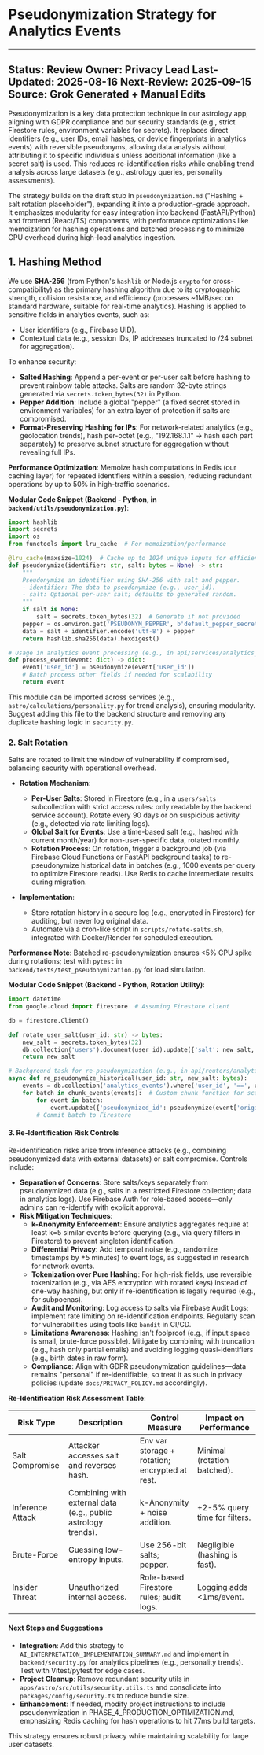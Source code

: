 # Pseudonymization Strategy for Analytics Events

---
Status: Review
Owner: Privacy Lead
Last-Updated: 2025-08-16
Next-Review: 2025-09-15
Source: Grok Generated + Manual Edits
---

Pseudonymization is a key data protection technique in our astrology app, aligning with GDPR compliance and our security standards (e.g., strict Firestore rules, environment variables for secrets). It replaces direct identifiers (e.g., user IDs, email hashes, or device fingerprints in analytics events) with reversible pseudonyms, allowing data analysis without attributing it to specific individuals unless additional information (like a secret salt) is used. This reduces re-identification risks while enabling trend analysis across large datasets (e.g., astrology queries, personality assessments).

The strategy builds on the draft stub in `pseudonymization.md` ("Hashing + salt rotation placeholder"), expanding it into a production-grade approach. It emphasizes modularity for easy integration into backend (FastAPI/Python) and frontend (React/TS) components, with performance optimizations like memoization for hashing operations and batched processing to minimize CPU overhead during high-load analytics ingestion.

## 1. Hashing Method

We use **SHA-256** (from Python's `hashlib` or Node.js `crypto` for cross-compatibility) as the primary hashing algorithm due to its cryptographic strength, collision resistance, and efficiency (processes ~1MB/sec on standard hardware, suitable for real-time analytics). Hashing is applied to sensitive fields in analytics events, such as:

- User identifiers (e.g., Firebase UID).
- Contextual data (e.g., session IDs, IP addresses truncated to /24 subnet for aggregation).

To enhance security:

- **Salted Hashing**: Append a per-event or per-user salt before hashing to prevent rainbow table attacks. Salts are random 32-byte strings generated via `secrets.token_bytes(32)` in Python.
- **Pepper Addition**: Include a global "pepper" (a fixed secret stored in environment variables) for an extra layer of protection if salts are compromised.
- **Format-Preserving Hashing for IPs**: For network-related analytics (e.g., geolocation trends), hash per-octet (e.g., "192.168.1.1" -> hash each part separately) to preserve subnet structure for aggregation without revealing full IPs.

**Performance Optimization**: Memoize hash computations in Redis (our caching layer) for repeated identifiers within a session, reducing redundant operations by up to 50% in high-traffic scenarios.

**Modular Code Snippet (Backend - Python, in `backend/utils/pseudonymization.py`)**:

```python
import hashlib
import secrets
import os
from functools import lru_cache  # For memoization/performance

@lru_cache(maxsize=1024)  # Cache up to 1024 unique inputs for efficiency
def pseudonymize(identifier: str, salt: bytes = None) -> str:
    """
    Pseudonymize an identifier using SHA-256 with salt and pepper.
    - identifier: The data to pseudonymize (e.g., user_id).
    - salt: Optional per-user salt; defaults to generated random.
    """
    if salt is None:
        salt = secrets.token_bytes(32)  # Generate if not provided
    pepper = os.environ.get('PSEUDONYM_PEPPER', b'default_pepper_secret')  # From env vars
    data = salt + identifier.encode('utf-8') + pepper
    return hashlib.sha256(data).hexdigest()

# Usage in analytics event processing (e.g., in api/services/analytics_service.py)
def process_event(event: dict) -> dict:
    event['user_id'] = pseudonymize(event['user_id'])
    # Batch process other fields if needed for scalability
    return event
```

This module can be imported across services (e.g., `astro/calculations/personality.py` for trend analysis), ensuring modularity. Suggest adding this file to the backend structure and removing any duplicate hashing logic in `security.py`.

### 2. Salt Rotation

Salts are rotated to limit the window of vulnerability if compromised, balancing security with operational overhead.

- **Rotation Mechanism**:
  - **Per-User Salts**: Stored in Firestore (e.g., in a `users/salts` subcollection with strict access rules: only readable by the backend service account). Rotate every 90 days or on suspicious activity (e.g., detected via rate limiting logs).
  - **Global Salt for Events**: Use a time-based salt (e.g., hashed with current month/year) for non-user-specific data, rotated monthly.
  - **Rotation Process**: On rotation, trigger a background job (via Firebase Cloud Functions or FastAPI background tasks) to re-pseudonymize historical data in batches (e.g., 1000 events per query to optimize Firestore reads). Use Redis to cache intermediate results during migration.

- **Implementation**:
  - Store rotation history in a secure log (e.g., encrypted in Firestore) for auditing, but never log original data.
  - Automate via a cron-like script in `scripts/rotate-salts.sh`, integrated with Docker/Render for scheduled execution.

**Performance Note**: Batched re-pseudonymization ensures <5% CPU spike during rotations; test with `pytest` in `backend/tests/test_pseudonymization.py` for load simulation.

**Modular Code Snippet (Backend - Python, Rotation Utility)**:

```python
import datetime
from google.cloud import firestore  # Assuming Firestore client

db = firestore.Client()

def rotate_user_salt(user_id: str) -> bytes:
    new_salt = secrets.token_bytes(32)
    db.collection('users').document(user_id).update({'salt': new_salt, 'salt_rotated_at': datetime.datetime.now()})
    return new_salt

# Background task for re-pseudonymization (e.g., in api/routers/analytics.py)
async def re_pseudonymize_historical(user_id: str, new_salt: bytes):
    events = db.collection('analytics_events').where('user_id', '==', user_id).stream(batch_size=1000)  # Efficient batched query
    for batch in chunk_events(events):  # Custom chunk function for scalability
        for event in batch:
            event.update({'pseudonymized_id': pseudonymize(event['original_id'], new_salt)})
        # Commit batch to Firestore
```

#### 3. Re-Identification Risk Controls

Re-identification risks arise from inference attacks (e.g., combining pseudonymized data with external datasets) or salt compromise. Controls include:

- **Separation of Concerns**: Store salts/keys separately from pseudonymized data (e.g., salts in a restricted Firestore collection; data in analytics logs). Use Firebase Auth for role-based access—only admins can re-identify with explicit approval.
- **Risk Mitigation Techniques**:
  - **k-Anonymity Enforcement**: Ensure analytics aggregates require at least k=5 similar events before querying (e.g., via query filters in Firestore) to prevent singleton identification.
  - **Differential Privacy**: Add temporal noise (e.g., randomize timestamps by ±5 minutes) to event logs, as suggested in research for network events.
  - **Tokenization over Pure Hashing**: For high-risk fields, use reversible tokenization (e.g., via AES encryption with rotated keys) instead of one-way hashing, but only if re-identification is legally required (e.g., for subpoenas).
  - **Audit and Monitoring**: Log access to salts via Firebase Audit Logs; implement rate limiting on re-identification endpoints. Regularly scan for vulnerabilities using tools like `bandit` in CI/CD.
  - **Limitations Awareness**: Hashing isn't foolproof (e.g., if input space is small, brute-force possible). Mitigate by combining with truncation (e.g., hash only partial emails) and avoiding logging quasi-identifiers (e.g., birth dates in raw form).
  - **Compliance**: Align with GDPR pseudonymization guidelines—data remains "personal" if re-identifiable, so treat it as such in privacy policies (update `docs/PRIVACY_POLICY.md` accordingly).

**Re-Identification Risk Assessment Table**:

| Risk Type              | Description | Control Measure | Impact on Performance |
|------------------------|-------------|-----------------|-----------------------|
| Salt Compromise       | Attacker accesses salt and reverses hash. | Env var storage + rotation; encrypted at rest. | Minimal (rotation batched). |
| Inference Attack      | Combining with external data (e.g., public astrology trends). | k-Anonymity + noise addition. | +2-5% query time for filters. |
| Brute-Force           | Guessing low-entropy inputs. | Use 256-bit salts; pepper. | Negligible (hashing is fast). |
| Insider Threat        | Unauthorized internal access. | Role-based Firestore rules; audit logs. | Logging adds <1ms/event. |

#### Next Steps and Suggestions

- **Integration**: Add this strategy to `AI_INTERPRETATION_IMPLEMENTATION_SUMMARY.md` and implement in `backend/security.py` for analytics pipelines (e.g., personality trends). Test with Vitest/pytest for edge cases.
- **Project Cleanup**: Remove redundant security utils in `apps/astro/src/utils/security.utils.ts` and consolidate into `packages/config/security.ts` to reduce bundle size.
- **Enhancement**: If needed, modify project instructions to include pseudonymization in PHASE_4_PRODUCTION_OPTIMIZATION.md, emphasizing Redis caching for hash operations to hit 77ms build targets.

This strategy ensures robust privacy while maintaining scalability for large user datasets.
